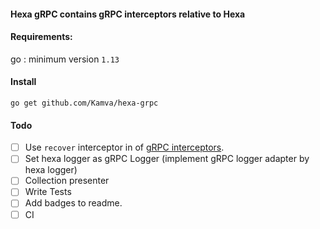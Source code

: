 #### Hexa gRPC contains gRPC interceptors relative to Hexa

#### Requirements:
go : minimum version `1.13`

#### Install
```
go get github.com/Kamva/hexa-grpc
```


#### Todo
- [ ] Use `recover` interceptor in of [gRPC interceptors](https://github.com/grpc-ecosystem/go-grpc-middleware).
- [ ] Set hexa logger as gRPC Logger (implement gRPC logger adapter by hexa logger)
- [ ] Collection presenter
- [ ] Write Tests
- [ ] Add badges to readme.
- [ ] CI